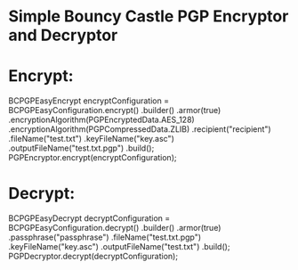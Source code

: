 # Simple Bouncy Castle PGP Encryptor and Decryptor
 
# Encrypt:
BCPGPEasyEncrypt encryptConfiguration = BCPGPEasyConfiguration.encrypt()
                .builder()
                .armor(true)
                .encryptionAlgorithm(PGPEncryptedData.AES_128)
                .encryptionAlgorithm(PGPCompressedData.ZLIB)
                .recipient("recipient")
                .fileName("test.txt")
                .keyFileName("key.asc")
                .outputFileName("test.txt.pgp")
                .build();
        PGPEncryptor.encrypt(encryptConfiguration);
        
# Decrypt:        
BCPGPEasyDecrypt decryptConfiguration = BCPGPEasyConfiguration.decrypt()
                .builder()
                .armor(true)
                .passphrase("passphrase")
                .fileName("test.txt.pgp")
                .keyFileName("key.asc")
                .outputFileName("test.txt")
                .build();
        PGPDecryptor.decrypt(decryptConfiguration);
